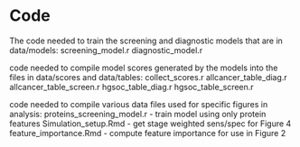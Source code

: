 # Code

The code needed to train the screening and diagnostic models that are in data/models:
screening_model.r
diagnostic_model.r

code needed to compile model scores generated by the models into the files in data/scores and data/tables:
collect_scores.r
allcancer_table_diag.r
allcancer_table_screen.r
hgsoc_table_diag.r
hgsoc_table_screen.r

code needed to compile various data files used for specific figures in analysis:
proteins_screening_model.r - train model using only protein features
Simulation_setup.Rmd - get stage weighted sens/spec for Figure 4
feature_importance.Rmd - compute feature importance for use in Figure 2

